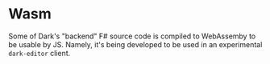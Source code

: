 # Wasm

Some of Dark's "backend" F# source code is compiled to WebAssemby to be usable by JS.
Namely, it's being developed to be used in an experimental `dark-editor` client.

